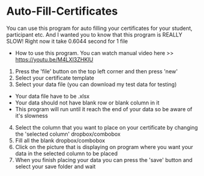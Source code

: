# Auto-Fill-Certificates
You can use this program for auto filling your certificates for your student, participant etc. And I wanted you to know that this program is REALLY SLOW!
Right now it take 0.6044 second for 1 file
- How to use this program.
  You can watch manual video here >> https://youtu.be/M4LXl3ZHKlU
1. Press the 'file' button on the top left corner and then press 'new'
2. Select your certificate template
3. Select your data file (you can download my test data for testing)
- Your data file have to be .xlsx
- Your data should not have blank row or blank column in it
- This program will run until it reach the end of your data so be aware of it's slowness
4. Select the column that you want to place on your certificate by changing the 'selected column' dropbox/combobox
5. Fill all the blank dropbox/combobox
6. Click on the picture that is displaying on program where you want your data in the selected column to be placed
7. When you finish placing your data you can press the 'save' button and select your save folder and wait
